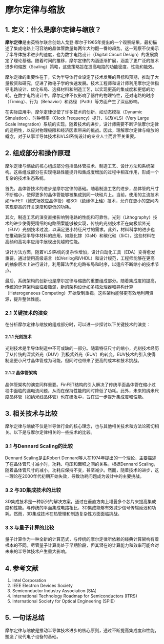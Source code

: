 # 摩尔定律与缩放

## 1. 定义：什么是**摩尔定律与缩放**？
**摩尔定律**是由英特尔联合创始人戈登·摩尔于1965年提出的一个观察结果，最初描述了集成电路上可容纳的晶体管数量每两年大约翻一番的趋势。这一观察不仅揭示了半导体技术进步的速度，也为数字电路设计（Digital Circuit Design）的发展奠定了理论基础。随着时间的推移，摩尔定律的内涵逐渐扩展，涵盖了更广泛的技术进步和缩放（Scaling）策略，这些策略旨在提高电路的功能密度、性能和能效。

摩尔定律的重要性在于，它为半导体行业设定了技术发展的目标和预期，推动了大量投资和研究，促进了微电子学的快速发展。技术工程师和设计师利用摩尔定律指导电路设计、优化布局、选择材料和制造工艺，以实现更高的集成度和更低的功耗。在数字电路设计中，摩尔定律不仅影响了器件的物理特性，还对电路的时序（Timing）、行为（Behavior）和路径（Path）等方面产生了深远影响。

在实际应用中，摩尔定律促使了许多技术的创新，如动态模拟（Dynamic Simulation）、时钟频率（Clock Frequency）提升、以及VLSI（Very Large Scale Integration）系统的实现。随着技术的进步，设计师需要不断评估摩尔定律的适用性，以应对物理极限和经济因素带来的挑战。因此，理解摩尔定律与缩放的概念，对于从事半导体技术和VLSI系统设计的专业人士而言至关重要。

## 2. 组成部分和操作原理
摩尔定律与缩放的核心组成部分包括晶体管技术、制造工艺、设计方法和系统架构。这些组成部分在实现电路性能提升和集成度增加的过程中相互作用，形成一个复杂的技术生态系统。

首先，晶体管技术的进步是摩尔定律的基础。随着制造工艺的进步，晶体管的尺寸不断缩小，使得更多的晶体管能够被集成到同一块硅片上。当前，使用的主流技术如FinFET（鳍式场效应晶体管）和SOI（绝缘体上硅）技术，允许在更小的空间内实现更高的开关速度和更低的功耗。

其次，制造工艺的演变直接影响到电路的性能和可靠性。光刻（Lithography）技术的进步使得更精细的电路图案能够被实现，传统的光刻技术正在向极紫外光（EUV）光刻技术过渡，以满足更小特征尺寸的需求。此外，材料科学的进步也在推动新型半导体材料的应用，如氮化镓（GaN）和碳化硅（SiC），这些材料在高频和高功率应用中展现出优越的性能。

设计方法方面，随着VLSI系统的复杂性增加，设计自动化工具（EDA）变得愈发重要。通过使用高级语言（如Verilog和VHDL）和设计规范，工程师能够在更高的抽象层次上进行设计，利用算法优化电路布局和时序，以适应不断缩小的技术节点。

最后，系统架构的创新也是摩尔定律与缩放的重要组成部分。随着集成度的提高，传统的计算架构面临着瓶颈，新的架构设计如多核处理器和异构计算（Heterogeneous Computing）开始受到重视。这些架构能够更有效地利用资源，提升整体性能。

### 2.1 关键技术的演变
在分析摩尔定律与缩放的组成部分时，可以进一步探讨以下关键技术的演变：

#### 2.1.1 光刻技术
光刻技术是半导体制造中不可或缺的一部分。随着特征尺寸的缩小，光刻技术经历了从传统的深紫外光（DUV）到极紫外光（EUV）的转变。EUV技术的引入使得制造更小尺寸晶体管成为可能，但同时也带来了更高的成本和技术挑战。

#### 2.1.2 晶体管架构
晶体管架构的演变同样重要。FinFET结构的引入解决了传统平面晶体管在缩小过程中面临的漏电流问题，从而在保持性能的同时降低了功耗。此外，未来的纳米尺度晶体管（如纳米线晶体管）也在研发中，旨在进一步提升集成度和性能。

## 3. 相关技术与比较
摩尔定律与缩放不仅是半导体行业的核心理念，也与其他相关技术和方法论密切相关。以下是与摩尔定律相关的一些技术的比较。

### 3.1 与Dennard Scaling的比较
Dennard Scaling是由Robert Dennard等人在1974年提出的一个理论，主要描述了在晶体管尺寸减小时，功耗、电压和面积之间的关系。根据Dennard Scaling，随着晶体管尺寸的减小，功耗应保持不变，甚至减少。然而，随着技术的进步，这一理论在2000年代初期开始失效，导致功耗问题成为设计中的主要挑战。

### 3.2 与3D集成技术的比较
3D集成技术是一种新兴的解决方案，通过在垂直方向上堆叠多个芯片来提高集成度和性能。与传统的平面集成电路相比，3D集成能够有效减少信号传输延迟和功耗。然而，3D集成技术在热管理和制造复杂性方面面临挑战。

### 3.3 与量子计算的比较
量子计算作为一种全新的计算范式，与传统的摩尔定律所依赖的经典计算架构有着根本的不同。尽管量子计算尚处于早期阶段，但其潜在的计算能力和效率可能会对未来的半导体技术产生重大影响。

## 4. 参考文献
1. Intel Corporation
2. IEEE Electron Devices Society
3. Semiconductor Industry Association (SIA)
4. International Technology Roadmap for Semiconductors (ITRS)
5. International Society for Optical Engineering (SPIE)

## 5. 一句话总结
摩尔定律与缩放是推动半导体技术进步的核心原则，通过不断提高集成度和性能，塑造了现代电子设备的基础。